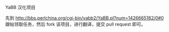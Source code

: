 YaBB 汉化项目

先到 http://bbs.perlchina.org/cgi-bin/yabb2/YaBB.pl?num=1426665182/0#0 跟帖领取任务，然后 fork 该项目，进行翻译，提交 pull request 即可。


